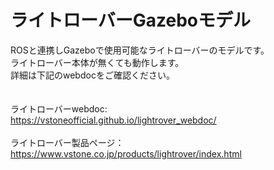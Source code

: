 # ライトローバーGazeboモデル
ROSと連携しGazeboで使用可能なライトローバーのモデルです。  
ライトローバー本体が無くても動作します。  
詳細は下記のwebdocをご確認ください。  
<br>  
ライトローバーwebdoc:  
https://vstoneofficial.github.io/lightrover_webdoc/
<br>  
ライトローバー製品ページ：  
https://www.vstone.co.jp/products/lightrover/index.html
